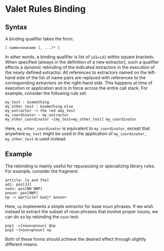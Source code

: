 # Valet Rules Binding

## Syntax

A binding qualifier takes the form:

```
[ name=newname (, ...)* ]
```


In other words, a binding qualifier is list of `id1=id2` within square
brackets.  When specified (always in the definition of a new extractor),
such a qualifier effects a *dynamic* rebinding of the indicated extractors
in the execution of the newly defined extractor.  All references to 
extractors named on the left-hand side of the list of name pairs are 
replaced with references to the corresponding extractors on the
right-hand side.  This happens at time of execution or application
and is in force across the entire call stack.  For example, consider
the following rule set:

```
my_test : &something
my_other_test : &something_else
my_extractor -> the red &my_test
my_coordinator ~ my_extractor
my_other_coordinator ~[my_test=my_other_test] my_coordinator
```
Here, `my_other_coordinator` is equivalent to `my_coordinator`, except that 
anywhere `my_test` might be used in the application of `my_coordinator`,
`my_other_test` is used instead.

## Example

The rebinding is mainly useful for repurposing or specializing library rules.
For example, consider the fragment:

```
article: [a and the]
adj: pos[JJ]
noun: pos[NN NNP]
pnoun: pos[NNP]
np -> &article? &adj* &noun+
```

Here, `np` implements a simple extractor for base noun phrases.  If we wish 
instead to extract the subset of noun phrases that involve proper nouns,
we can do so by rebinding the `noun` test:

```
pnp1 ->[noun=pnoun] @np
pnp2 ~[noun=pnoun] np
```

Both of these forms should achieve the desired effect through slightly
different means.

